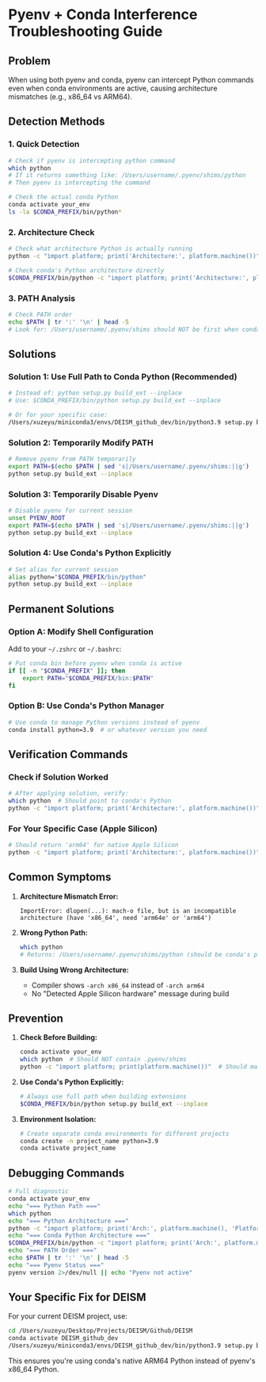 # Pyenv + Conda Interference Troubleshooting Guide

## Problem
When using both pyenv and conda, pyenv can intercept Python commands even when conda environments are active, causing architecture mismatches (e.g., x86_64 vs ARM64).

## Detection Methods

### 1. Quick Detection
```bash
# Check if pyenv is intercepting python command
which python
# If it returns something like: /Users/username/.pyenv/shims/python
# Then pyenv is intercepting the command

# Check the actual conda Python
conda activate your_env
ls -la $CONDA_PREFIX/bin/python*
```

### 2. Architecture Check
```bash
# Check what architecture Python is actually running
python -c "import platform; print('Architecture:', platform.machine())"

# Check conda's Python architecture directly
$CONDA_PREFIX/bin/python -c "import platform; print('Architecture:', platform.machine())"
```

### 3. PATH Analysis
```bash
# Check PATH order
echo $PATH | tr ':' '\n' | head -5
# Look for: /Users/username/.pyenv/shims should NOT be first when conda is active
```

## Solutions

### Solution 1: Use Full Path to Conda Python (Recommended)
```bash
# Instead of: python setup.py build_ext --inplace
# Use: $CONDA_PREFIX/bin/python setup.py build_ext --inplace

# Or for your specific case:
/Users/xuzeyu/miniconda3/envs/DEISM_github_dev/bin/python3.9 setup.py build_ext --inplace
```

### Solution 2: Temporarily Modify PATH
```bash
# Remove pyenv from PATH temporarily
export PATH=$(echo $PATH | sed 's|/Users/username/.pyenv/shims:||g')
python setup.py build_ext --inplace
```

### Solution 3: Temporarily Disable Pyenv
```bash
# Disable pyenv for current session
unset PYENV_ROOT
export PATH=$(echo $PATH | sed 's|/Users/username/.pyenv/shims:||g')
python setup.py build_ext --inplace
```

### Solution 4: Use Conda's Python Explicitly
```bash
# Set alias for current session
alias python="$CONDA_PREFIX/bin/python"
python setup.py build_ext --inplace
```

## Permanent Solutions

### Option A: Modify Shell Configuration
Add to your `~/.zshrc` or `~/.bashrc`:
```bash
# Put conda bin before pyenv when conda is active
if [[ -n "$CONDA_PREFIX" ]]; then
    export PATH="$CONDA_PREFIX/bin:$PATH"
fi
```

### Option B: Use Conda's Python Manager
```bash
# Use conda to manage Python versions instead of pyenv
conda install python=3.9  # or whatever version you need
```

## Verification Commands

### Check if Solution Worked
```bash
# After applying solution, verify:
which python  # Should point to conda's Python
python -c "import platform; print('Architecture:', platform.machine())"  # Should match your system
```

### For Your Specific Case (Apple Silicon)
```bash
# Should return 'arm64' for native Apple Silicon
python -c "import platform; print('Architecture:', platform.machine())"
```

## Common Symptoms

1. **Architecture Mismatch Error:**
   ```
   ImportError: dlopen(...): mach-o file, but is an incompatible architecture (have 'x86_64', need 'arm64e' or 'arm64')
   ```

2. **Wrong Python Path:**
   ```bash
   which python
   # Returns: /Users/username/.pyenv/shims/python (should be conda's path)
   ```

3. **Build Using Wrong Architecture:**
   - Compiler shows `-arch x86_64` instead of `-arch arm64`
   - No "Detected Apple Silicon hardware" message during build

## Prevention

1. **Check Before Building:**
   ```bash
   conda activate your_env
   which python  # Should NOT contain .pyenv/shims
   python -c "import platform; print(platform.machine())"  # Should match your system
   ```

2. **Use Conda's Python Explicitly:**
   ```bash
   # Always use full path when building extensions
   $CONDA_PREFIX/bin/python setup.py build_ext --inplace
   ```

3. **Environment Isolation:**
   ```bash
   # Create separate conda environments for different projects
   conda create -n project_name python=3.9
   conda activate project_name
   ```

## Debugging Commands

```bash
# Full diagnostic
conda activate your_env
echo "=== Python Path ==="
which python
echo "=== Python Architecture ==="
python -c "import platform; print('Arch:', platform.machine(), 'Platform:', platform.platform())"
echo "=== Conda Python Architecture ==="
$CONDA_PREFIX/bin/python -c "import platform; print('Arch:', platform.machine())"
echo "=== PATH Order ==="
echo $PATH | tr ':' '\n' | head -5
echo "=== Pyenv Status ==="
pyenv version 2>/dev/null || echo "Pyenv not active"
```

## Your Specific Fix for DEISM

For your current DEISM project, use:
```bash
cd /Users/xuzeyu/Desktop/Projects/DEISM/Github/DEISM
conda activate DEISM_github_dev
/Users/xuzeyu/miniconda3/envs/DEISM_github_dev/bin/python3.9 setup.py build_ext --inplace
```

This ensures you're using conda's native ARM64 Python instead of pyenv's x86_64 Python.
